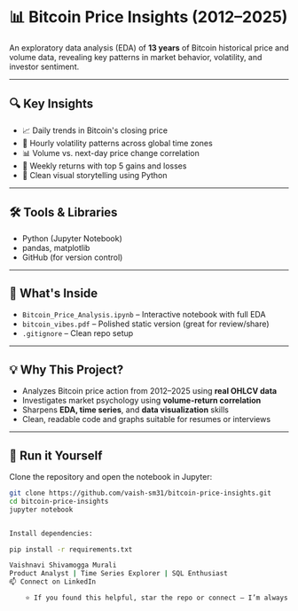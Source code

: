 # 📊 Bitcoin Price Insights (2012–2025)

An exploratory data analysis (EDA) of **13 years** of Bitcoin historical price and volume data, revealing key patterns in market behavior, volatility, and investor sentiment.

---

## 🔍 Key Insights

- 📈 Daily trends in Bitcoin's closing price  
- 🔄 Hourly volatility patterns across global time zones  
- 📊 Volume vs. next-day price change correlation  
- 📅 Weekly returns with top 5 gains and losses  
- 🧠 Clean visual storytelling using Python

---

## 🛠️ Tools & Libraries

- Python (Jupyter Notebook)  
- pandas, matplotlib  
- GitHub (for version control)

---

## 📁 What's Inside

- `Bitcoin_Price_Analysis.ipynb` – Interactive notebook with full EDA  
- `bitcoin_vibes.pdf` – Polished static version (great for review/share)  
- `.gitignore` – Clean repo setup

---

## 💡 Why This Project?

- Analyzes Bitcoin price action from 2012–2025 using **real OHLCV data**  
- Investigates market psychology using **volume-return correlation**  
- Sharpens **EDA, time series**, and **data visualization** skills  
- Clean, readable code and graphs suitable for resumes or interviews

---

## 🧪 Run it Yourself

Clone the repository and open the notebook in Jupyter:

```bash
git clone https://github.com/vaish-sm31/bitcoin-price-insights.git
cd bitcoin-price-insights
jupyter notebook


Install dependencies:

pip install -r requirements.txt

Vaishnavi Shivamogga Murali
Product Analyst | Time Series Explorer | SQL Enthusiast
📫 Connect on LinkedIn

    ⭐ If you found this helpful, star the repo or connect — I’m always up for collaboration!
